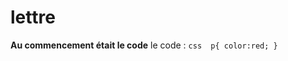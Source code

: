 # lettre 
**Au commencement était le code**
le code : ```css 
		p{
                   color:red;
             }```
